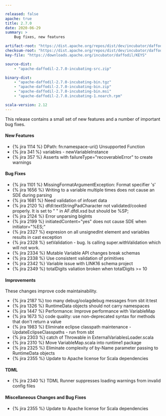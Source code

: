 ```yaml
---

released: false
apache: true
title: 2.7.0
date: 2020-06-29
summary: >
    Bug fixes, new features

artifact-root: "https://dist.apache.org/repos/dist/dev/incubator/daffodil/2.7.0-rc2/"
checksum-root: "https://dist.apache.org/repos/dist/dev/incubator/daffodil/2.7.0-rc2/"
key-file: "https://downloads.apache.org/incubator/daffodil/KEYS"

source-dist:
    - "apache-daffodil-2.7.0-incubating-src.zip"

binary-dist:
    - "apache-daffodil-2.7.0-incubating-bin.tgz"
    - "apache-daffodil-2.7.0-incubating-bin.zip"
    - "apache-daffodil-2.7.0-incubating-bin.msi"
    - "apache-daffodil-2.7.0.incubating-1.noarch.rpm"

scala-version: 2.12
---
```


This release contains a small set of new features and a number of important bug fixes.

#### New Features

* {% jira 1114 %} DPath: fn:namespace-uri() Unsupported Function	
* {% jira 341 %} variables - newVariableInstance	
* {% jira 357 %} Asserts with failureType="recoverableError" to create warnings	

#### Bug Fixes

* {% jira 1101 %} MissingFormatArgumentException: Format specifier 's'	
* {% jira 1656 %} Writing to a variable multiple times does not cause an SDE during parsing	
* {% jira 1681 %} Need validation of infoset data	
* {% jira 2120 %} dfdl:textStringPadCharacter not validated/cooked properly. It is set to " " in AF.dfdl.xsd but should be %SP;	
* {% jira 2124 %} Error unparsing bigInts	
* {% jira 2199 %} initiatedContent="yes" does not cause SDE when initiator="%ES;"	
* {% jira 2327 %} expresion on all unsignedInt element and variables results in cast exception	
* {% jira 2328 %} setValidation - bug. Is calling super.withValidation which will not work. 	
* {% jira 2334 %} Mutable Variable API changes break schemas	
* {% jira 2338 %} Use consistent validation of primitives	
* {% jira 2342 %} Variable issue with LINK16 schema project	
* {% jira 2349 %} totalDigits valiation broken when totalDigits >= 10	

#### Improvements

These changes improve code maintainability.

* {% jira 2187 %} too many debug/oolagdebug messages from sbt it:test	
* {% jira 1326 %} RuntimeData objects should not carry namespaces
* {% jira 1447 %} Performance: Improve performance with VariableMap	
* {% jira 1673 %} code quality: use non-deprecated syntax for methods that don't return a value	
* {% jira 1983 %} Eliminate eclipse classpath maintenance - UpdateEclipseClasspaths - run from sbt	
* {% jira 2303 %} catch of Throwable in ExternalVariablesLoader.scala	
* {% jira 2310 %} Move VariableMap.scala into runtime1 package	
* {% jira 2325 %} Eliminate complexity of by-Name parameter passing to RuntimeData objects	
* {% jira 2355 %} Update to Apache license for Scala dependencies

#### TDML

* {% jira 2340 %} TDML Runner suppresses loading warnings from invalid config files	

#### Miscellaneous Changes and Bug Fixes

* {% jira 2355 %} Update to Apache license for Scala dependencies	


